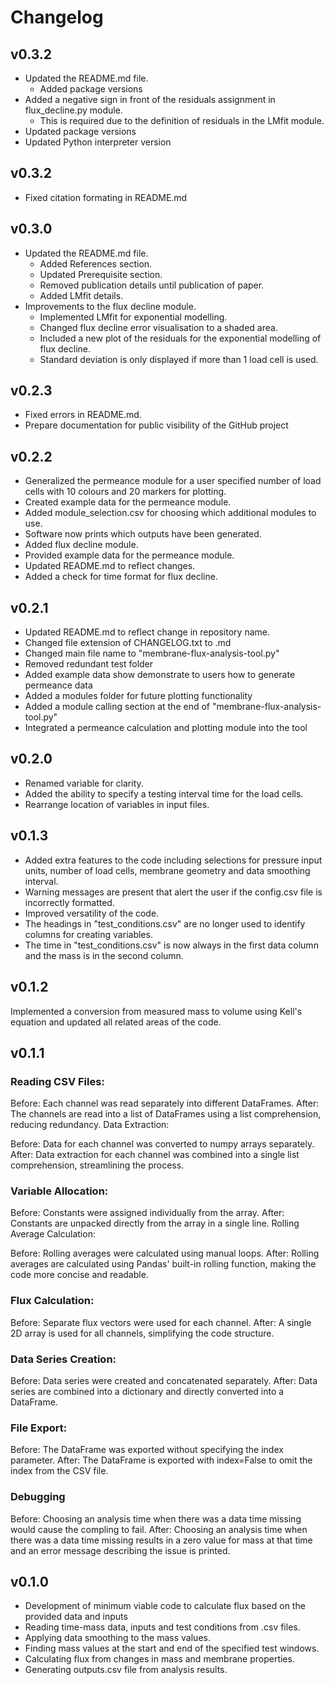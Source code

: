 # Changelog

## v0.3.2

- Updated the README.md file.
  - Added package versions
- Added a negative sign in front of the residuals assignment in flux_decline.py module.
  - This is required due to the definition of residuals in the LMfit module.
- Updated package versions
- Updated Python interpreter version

## v0.3.2

- Fixed citation formating in README.md

## v0.3.0

- Updated the README.md file.
  - Added References section.
  - Updated Prerequisite section.
  - Removed publication details until publication of paper.
  - Added LMfit details.
- Improvements to the flux decline module.
  - Implemented LMfit for exponential modelling.
  - Changed flux decline error visualisation to a shaded area.
  - Included a new plot of the residuals for the exponential modelling of flux decline.
  - Standard deviation is only displayed if more than 1 load cell is used.

## v0.2.3

- Fixed errors in README.md.
- Prepare documentation for public visibility of the GitHub project

## v0.2.2

- Generalized the permeance module for a user specified number of load cells with 10 colours and 20 markers for plotting.
- Created example data for the permeance module.
- Added module_selection.csv for choosing which additional modules to use.
- Software now prints which outputs have been generated.
- Added flux decline module.
- Provided example data for the permeance module.
- Updated README.md to reflect changes.
- Added a check for time format for flux decline.


## v0.2.1

- Updated README.md to reflect change in repository name.
- Changed file extension of CHANGELOG.txt to .md
- Changed main file name to "membrane-flux-analysis-tool.py"
- Removed redundant test folder
- Added example data show demonstrate to users how to generate permeance data
- Added a modules folder for future plotting functionality
- Added a module calling section at the end of "membrane-flux-analysis-tool.py"
- Integrated a permeance calculation and plotting module into the tool

## v0.2.0

- Renamed variable for clarity.
- Added the ability to specify a testing interval time for the load cells.
- Rearrange location of variables in input files.

## v0.1.3

- Added extra features to the code including selections for pressure input units, number of load cells, membrane
geometry and data smoothing interval.
- Warning messages are present that alert the user if the config.csv file is incorrectly formatted.
- Improved versatility of the code.
- The headings in "test_conditions.csv" are no longer used to identify columns for creating variables.
- The time in "test_conditions.csv" is now always in the first data column and the mass is in the second column.

## v0.1.2

Implemented a conversion from measured mass to volume using Kell's equation and updated all related areas of the code.

## v0.1.1

### Reading CSV Files:

Before: Each channel was read separately into different DataFrames.
After: The channels are read into a list of DataFrames using a list comprehension, reducing redundancy.
Data Extraction:

Before: Data for each channel was converted to numpy arrays separately.
After: Data extraction for each channel was combined into a single list comprehension, streamlining the process.

### Variable Allocation:

Before: Constants were assigned individually from the array.
After: Constants are unpacked directly from the array in a single line.
Rolling Average Calculation:

Before: Rolling averages were calculated using manual loops.
After: Rolling averages are calculated using Pandas' built-in rolling function, making the code more concise and
readable.

### Flux Calculation:

Before: Separate flux vectors were used for each channel.
After: A single 2D array is used for all channels, simplifying the code structure.


### Data Series Creation:

Before: Data series were created and concatenated separately.
After: Data series are combined into a dictionary and directly converted into a DataFrame.

### File Export:

Before: The DataFrame was exported without specifying the index parameter.
After: The DataFrame is exported with index=False to omit the index from the CSV file.

### Debugging

Before: Choosing an analysis time when there was a data time missing would cause the compling to fail.
After: Choosing an analysis time when there was a data time missing results in a zero value for mass at that time
and an error message describing the issue is printed.

## v0.1.0

- Development of minimum viable code to calculate flux based on the provided data and inputs
- Reading time-mass data, inputs and test conditions from .csv files.
- Applying data smoothing to the mass values.
- Finding mass values at the start and end of the specified test windows.
- Calculating flux from changes in mass and membrane properties.
- Generating outputs.csv file from analysis results.